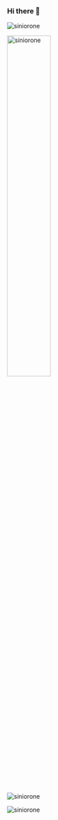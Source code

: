 ### Hi there 👋
<p align="left"> <img src="https://komarev.com/ghpvc/?username=siniorone" alt="siniorone" /> </p>

<div>
	  <img width="45%"  src="https://github-readme-streak-stats.herokuapp.com/?user=siniorone&" alt="siniorone" />
</div>


<div>
<img align="center" src="https://github-readme-stats.vercel.app/api?username=siniorone&show_icons=true&theme=gruvbox_light" alt="siniorone" />
</div>

<div>
<p><img align="left" src="https://github-readme-stats.vercel.app/api/top-langs/?username=siniorone&hide=jupyter%20notebook&layout=compact&theme=gruvbox_light" alt="siniorone" /></p>
</div><br>
<!--
**siniorone/siniorone** is a ✨ _special_ ✨ repository because its `README.md` (this file) appears on your GitHub profile.

Here are some ideas to get you started:

- 🔭 I’m currently working on ...
- 🌱 I’m currently learning ...
- 👯 I’m looking to collaborate on ...
- 🤔 I’m looking for help with ...
- 💬 Ask me about ...
- 📫 How to reach me: ...
- 😄 Pronouns: ...
- ⚡ Fun fact: ...
-->
